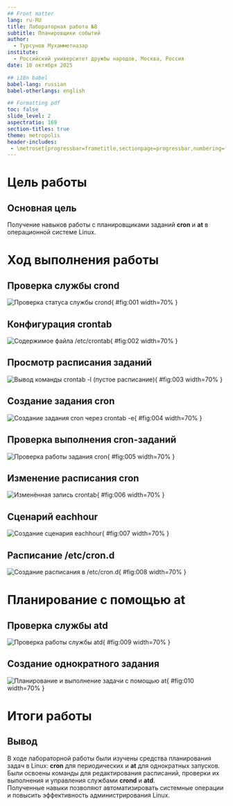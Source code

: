 ```yaml
---
## Front matter
lang: ru-RU
title: Лабораторная работа №8
subtitle: Планировщики событий
author:
  - Турсунов Мухамметназар
institute:
  - Российский университет дружбы народов, Москва, Россия
date: 10 октября 2025

## i18n babel
babel-lang: russian
babel-otherlangs: english

## Formatting pdf
toc: false
slide_level: 2
aspectratio: 169
section-titles: true
theme: metropolis
header-includes:
 - \metroset{progressbar=frametitle,sectionpage=progressbar,numbering=fraction}
---
```


# Цель работы

## Основная цель

Получение навыков работы с планировщиками заданий **cron** и **at** в операционной системе Linux.

# Ход выполнения работы

## Проверка службы crond

![Проверка статуса службы crond](Screenshot_1.png){ #fig:001 width=70% }

## Конфигурация crontab

![Содержимое файла /etc/crontab](Screenshot_2.png){ #fig:002 width=70% }

## Просмотр расписания заданий

![Вывод команды crontab -l (пустое расписание)](Screenshot_3.png){ #fig:003 width=70% }

## Создание задания cron

![Создание задания cron через crontab -e](Screenshot_4.png){ #fig:004 width=70% }

## Проверка выполнения cron-заданий

![Проверка работы задания cron](Screenshot_5.png){ #fig:005 width=70% }

## Изменение расписания cron

![Изменённая запись crontab](Screenshot_6.png){ #fig:006 width=70% }

## Сценарий eachhour

![Создание сценария eachhour](Screenshot_7.png){ #fig:007 width=70% }

## Расписание /etc/cron.d

![Создание расписания в /etc/cron.d](Screenshot_8.png){ #fig:008 width=70% }

# Планирование с помощью at

## Проверка службы atd

![Проверка работы службы atd](Screenshot_1.png){ #fig:009 width=70% }

## Создание однократного задания

![Планирование и выполнение задачи с помощью at](Screenshot_8.png){ #fig:010 width=70% }

# Итоги работы

## Вывод

В ходе лабораторной работы были изучены средства планирования задач в Linux: **cron** для периодических и **at** для однократных запусков.  
Были освоены команды для редактирования расписаний, проверки их выполнения и управления службами **crond** и **atd**.  
Полученные навыки позволяют автоматизировать системные операции и повысить эффективность администрирования Linux.
